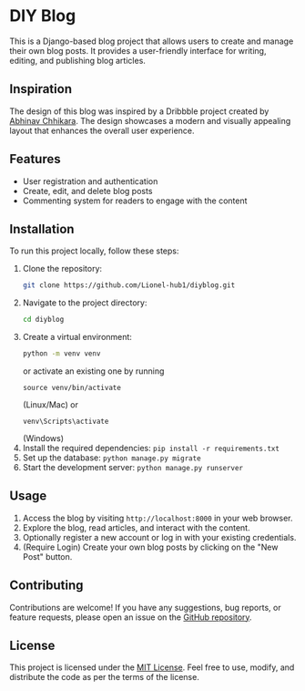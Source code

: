 # DIY Blog

This is a Django-based blog project that allows users to create and manage their own blog posts. It provides a user-friendly interface for writing, editing, and publishing blog articles.

## Inspiration

The design of this blog was inspired by a Dribbble project created by [Abhinav Chhikara](https://dribbble.com/shots/2463983-Blog-design). The design showcases a modern and visually appealing layout that enhances the overall user experience.

## Features

- User registration and authentication
- Create, edit, and delete blog posts
- Commenting system for readers to engage with the content

## Installation

To run this project locally, follow these steps:

1. Clone the repository: 
    ```bash
    git clone https://github.com/Lionel-hub1/diyblog.git
    ```
2. Navigate to the project directory: 
    ```bash
    cd diyblog
    ```
3. Create a virtual environment: 
    ```bash
    python -m venv venv
    ``` 
    or activate an existing one by running 
    ```
    source venv/bin/activate
    ```
    (Linux/Mac) or
    ```
    venv\Scripts\activate
    ```
    (Windows)
4. Install the required dependencies: `pip install -r requirements.txt`
5. Set up the database: `python manage.py migrate`
6. Start the development server: `python manage.py runserver`

## Usage

1. Access the blog by visiting `http://localhost:8000` in your web browser.
2. Explore the blog, read articles, and interact with the content.
3. Optionally register a new account or log in with your existing credentials.
4. (Require Login) Create your own blog posts by clicking on the "New Post" button.

## Contributing

Contributions are welcome! If you have any suggestions, bug reports, or feature requests, please open an issue on the [GitHub repository](https://github.com/Lionel-hub1/diyblog).

## License

This project is licensed under the [MIT License](./LICENSE). Feel free to use, modify, and distribute the code as per the terms of the license.
